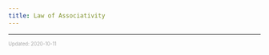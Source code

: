 ```yaml
---
title: Law of Associativity
---
```


---

<sup><sub><font color="#a6a6a6">Updated: 2020-10-11</font></sub></sup>
